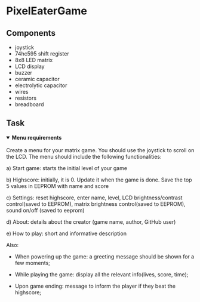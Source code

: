 # PixelEaterGame #

## Components 

* joystick
* 74hc595 shift register
* 8x8 LED matrix
* LCD display
* buzzer
* ceramic capacitor
* electrolytic capacitor
* wires
* resistors 
* breadboard

## Task

<details open>
<summary><b>Menu requirements</b></summary>
  <br>
Create a menu for your matrix game. You should use the joystick to scroll on the LCD. The menu should include the following functionalities:


a) Start game: starts the initial level of your game
 
b) Highscore: initially, it is 0. Update it when the game is done. Save the top 5 values in EEPROM with name and score

c) Settings: reset highscore, enter name, level, LCD brightness/contrast control(saved to EEPROM), matrix brightness control(saved to EEPROM), sound on/off (saved to eeprom)

d) About: details about the creator (game name, author, GitHub user)

e) How to play: short and informative description

Also: 

- When powering up the game: a greeting message should be shown for a few moments;

- While playing the game: display all the relevant info(lives, score, time);

- Upon game ending: message to inform the player if they beat the highscore; 
</details>
